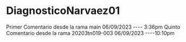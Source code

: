 # DiagnosticoNarvaez01

Primer Comentario desde la rama main 06/09/2023  ---- 3:36pm
Quinto Comentario desde la rama 20203tn019-003    06/09/2023 ----10:10pm